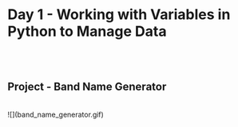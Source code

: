 <h1>Day 1 - Working with Variables in Python to Manage Data</h1>
<br>
<br>
<h2>Project - Band Name Generator</h2>
<br>
![](band_name_generator.gif)